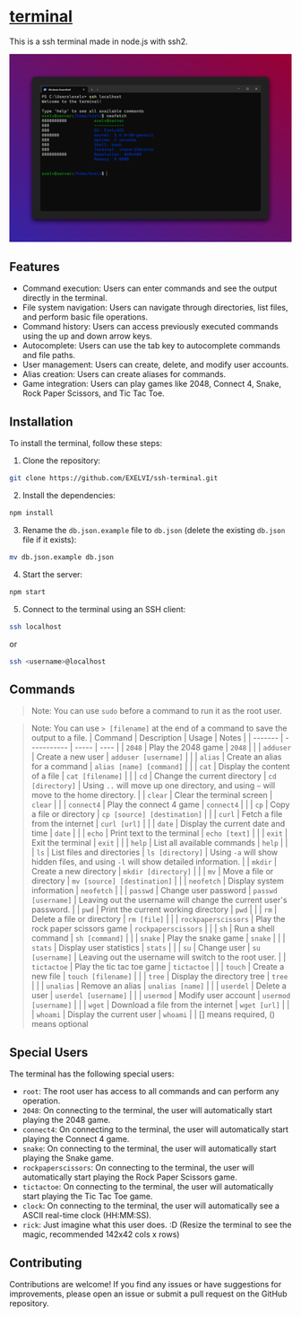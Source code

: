 # [terminal](https://github.com/EXELVI/ssh-terminal)

This is a ssh terminal made in node.js with ssh2. 

![Terminal screen](assets/screen.png)

## Features

- Command execution: Users can enter commands and see the output directly in the terminal.
- File system navigation: Users can navigate through directories, list files, and perform basic file operations.
- Command history: Users can access previously executed commands using the up and down arrow keys.
- Autocomplete: Users can use the tab key to autocomplete commands and file paths.
- User management: Users can create, delete, and modify user accounts.
- Alias creation: Users can create aliases for commands.
- Game integration: Users can play games like 2048, Connect 4, Snake, Rock Paper Scissors, and Tic Tac Toe.

## Installation

To install the terminal, follow these steps:

1. Clone the repository:

```bash 
git clone https://github.com/EXELVI/ssh-terminal.git
```

2. Install the dependencies:

```bash
npm install
```

3. Rename the `db.json.example` file to `db.json` (delete the existing `db.json` file if it exists):

```bash
mv db.json.example db.json
```

4. Start the server:

```bash
npm start
```

5. Connect to the terminal using an SSH client:

```bash
ssh localhost
```
or 
```bash
ssh <username>@localhost
```


## Commands


> Note: You can use `sudo` before a command to run it as the root user.

> Note: You can use `> [filename]` at the end of a command to save the output to a file.
| Command | Description | Usage | Notes |
| ------- | ----------- | ----- | ---- |
| `2048` | Play the 2048 game | `2048` | |
| `adduser` | Create a new user | `adduser [username]` | |
| `alias` | Create an alias for a command | `alias [name] [command]` | |
| `cat` | Display the content of a file | `cat [filename]` | |
| `cd` | Change the current directory | `cd [directory]` | Using `..` will move up one directory, and using `~` will move to the home directory. |
| `clear` | Clear the terminal screen | `clear` | |
| `connect4` | Play the connect 4 game | `connect4` | |
| `cp` | Copy a file or directory | `cp [source] [destination]` | |
| `curl` | Fetch a file from the internet | `curl [url]` | |
| `date` | Display the current date and time | `date` | |
| `echo` | Print text to the terminal | `echo [text]` | |
| `exit` | Exit the terminal | `exit` | |
| `help` | List all available commands | `help` | |
| `ls` | List files and directories | `ls [directory]` | Using `-a` will show hidden files, and using `-l` will show detailed information. |
| `mkdir` | Create a new directory | `mkdir [directory]` | |
| `mv` | Move a file or directory | `mv [source] [destination]` | |
| `neofetch` | Display system information | `neofetch` | |
| `passwd` | Change user password | `passwd [username]` | Leaving out the username will change the current user's password. |
| `pwd` | Print the current working directory | `pwd` | |
| `rm` | Delete a file or directory | `rm [file]` | |
| `rockpaperscissors` | Play the rock paper scissors game | `rockpaperscissors` | |
| `sh` | Run a shell command | `sh [command]` | |
| `snake` | Play the snake game | `snake` | |
| `stats` | Display user statistics | `stats` | |
| `su` | Change user | `su [username]` | Leaving out the username will switch to the root user. |
| `tictactoe` | Play the tic tac toe game | `tictactoe` | |
| `touch` | Create a new file | `touch [filename]` | |
| `tree` | Display the directory tree | `tree` | |
| `unalias` | Remove an alias | `unalias [name]` | |
| `userdel` | Delete a user | `userdel [username]` | |
| `usermod` | Modify user account | `usermod [username]` | |
| `wget` | Download a file from the internet | `wget [url]` | |
| `whoami` | Display the current user | `whoami` | |
> [] means required, () means optional


## Special Users

The terminal has the following special users:

- `root`: The root user has access to all commands and can perform any operation.
- `2048`: On connecting to the terminal, the user will automatically start playing the 2048 game.
- `connect4`: On connecting to the terminal, the user will automatically start playing the Connect 4 game.
- `snake`: On connecting to the terminal, the user will automatically start playing the Snake game.
- `rockpaperscissors`: On connecting to the terminal, the user will automatically start playing the Rock Paper Scissors game.
- `tictactoe`: On connecting to the terminal, the user will automatically start playing the Tic Tac Toe game.
- `clock`: On connecting to the terminal, the user will automatically see a ASCII real-time clock (HH:MM:SS).
- `rick`: Just imagine what this user does. :D (Resize the terminal to see the magic, recommended 142x42 cols x rows)


## Contributing

Contributions are welcome! If you find any issues or have suggestions for improvements, please open an issue or submit a pull request on the GitHub repository.

